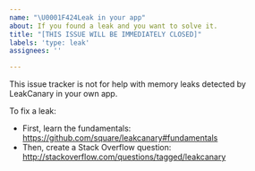 ```yaml
---
name: "\U0001F424Leak in your app"
about: If you found a leak and you want to solve it.
title: "[THIS ISSUE WILL BE IMMEDIATELY CLOSED]"
labels: 'type: leak'
assignees: ''

---
```


This issue tracker is not for help with memory leaks detected by LeakCanary in your own app.

To fix a leak: 

* First, learn the fundamentals: https://github.com/square/leakcanary#fundamentals
* Then, create a Stack Overflow question: http://stackoverflow.com/questions/tagged/leakcanary
